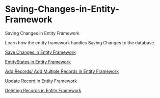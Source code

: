 # Saving-Changes-in-Entity-Framework
Saving Changes in Entity Framework

Learn how the entity framework handles Saving Changes to the database.


[Save Changes in Entity Framework](https://www.tektutorialshub.com/entity-framework/entity-framework-save-changes/)

[EntityStates in Entity Framework](https://www.tektutorialshub.com/entity-framework/ef-entity-states/)

[Add Records/ Add Multiple Records in Entity Framework](https://www.tektutorialshub.com/entity-framework/add-record-add-multiple-records-entity-framework/)

[Update Record in Entity Framework](https://www.tektutorialshub.com/entity-framework/ef-update-record/)

[Deleting Records in Entity Framework](https://www.tektutorialshub.com/entity-framework/ef-deleting-records/)

